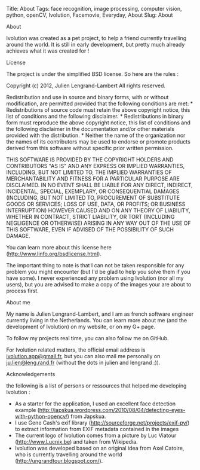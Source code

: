 Title: About
Tags: face recognition, image processing, computer vision, python, openCV, Ivolution, Facemovie, Everyday, About
Slug: About

About

Ivolution was created as a pet project, to help a friend currently travelling around the world.
It is still in early development, but pretty much already achieves what it was created for !

License

The project is under the simplified BSD license. So here are the rules :

Copyright (c) 2012, Julien Lengrand-Lambert
All rights reserved.

Redistribution and use in source and binary forms, with or without
modification, are permitted provided that the following conditions are met:
    * Redistributions of source code must retain the above copyright
      notice, this list of conditions and the following disclaimer.
    * Redistributions in binary form must reproduce the above copyright
      notice, this list of conditions and the following disclaimer in the
      documentation and/or other materials provided with the distribution.
    * Neither the name of the organization nor the
      names of its contributors may be used to endorse or promote products
      derived from this software without specific prior written permission.

THIS SOFTWARE IS PROVIDED BY THE COPYRIGHT HOLDERS AND CONTRIBUTORS "AS IS" AND
ANY EXPRESS OR IMPLIED WARRANTIES, INCLUDING, BUT NOT LIMITED TO, THE IMPLIED
WARRANTIES OF MERCHANTABILITY AND FITNESS FOR A PARTICULAR PURPOSE ARE
DISCLAIMED. IN NO EVENT SHALL <COPYRIGHT HOLDER> BE LIABLE FOR ANY
DIRECT, INDIRECT, INCIDENTAL, SPECIAL, EXEMPLARY, OR CONSEQUENTIAL DAMAGES
(INCLUDING, BUT NOT LIMITED TO, PROCUREMENT OF SUBSTITUTE GOODS OR SERVICES;
LOSS OF USE, DATA, OR PROFITS; OR BUSINESS INTERRUPTION) HOWEVER CAUSED AND
ON ANY THEORY OF LIABILITY, WHETHER IN CONTRACT, STRICT LIABILITY, OR TORT
(INCLUDING NEGLIGENCE OR OTHERWISE) ARISING IN ANY WAY OUT OF THE USE OF THIS
SOFTWARE, EVEN IF ADVISED OF THE POSSIBILITY OF SUCH DAMAGE.

You can learn more about this license here (http://www.linfo.org/bsdlicense.html).

The important thing to note is that I can not be taken responsible for any problem you might encounter (but I'd be glad to help you solve them if you have some).
I never experienced any problem using Ivolution (nor all my users), but you are advised to make a copy of the images your are about to process first.

About me

My name is Julien Lengrand-Lambert, and I am as french software engineer currently living in the Netherlands.
You can learn more about me (and the development of Ivolution) on my website, or on my G+ page.

To follow my projects real time, you can also follow me on GitHub.

For Ivolution related matters, the official email address is ivolution.app@gmail.fr, but you can also mail me personally on ju.lien@leng.rand.fr (without the dots in julien and lengrand :)).


Acknowledgements

the following is a list of persons or ressources that helped me developing Ivolution :

- As a starter for the application, I used an excellent face detection example (http://japskua.wordpress.com/2010/08/04/detecting-eyes-with-python-opencv/) from Japskua.
- I use Gene Cash's exif library (http://sourceforge.net/projects/exif-py/) to extract information from EXIF metadata contained in the images
- The current logo of Ivolution comes from a picture by Luc Viatour (http://www.Lucnix.be) and taken from Wikipedia.
- Ivolution was developed based on an original idea from Axel Catoire, who is currently travelling around the world (http://ungrandtour.blogspot.com/).
